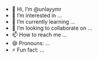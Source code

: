 - 👋 Hi, I’m @unlayymr
- 👀 I’m interested in ...
- 🌱 I’m currently learning ...
- 💞️ I’m looking to collaborate on ...
- 📫 How to reach me ...
- 😄 Pronouns: ...
- ⚡ Fun fact: ...

<!---
unlayymr/unlayymr is a ✨ special ✨ repository because its `README.md` (this file) appears on your GitHub profile.
You can click the Preview link to take a look at your changes.
--->
